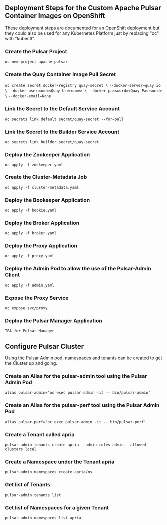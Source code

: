 ## Deployment Steps for the Custom Apache Pulsar Container Images on OpenShift
These deployment steps are documented for an OpenShift deployment but they could also be used for any Kubernetes Platform just by replacing "oc" with "kubectl".

### Create the Pulsar Project
`oc new-project apache-pulsar`

### Create the Quay Container Image Pull Secret
`oc create secret docker-registry quay-secret \`
    `--docker-server=quay.io \`
    `--docker-username=<Quay Username> \`
    `--docker-password=<Quay Password> \`
    `--docker-email=None`

### Link the Secret to the Default Service Account
`oc secrets link default secret/quay-secret --for=pull`

### Link the Secret to the Builder Service Account
`oc secrets link builder secret/quay-secret`

### Deploy the Zookeeper Application
`oc apply -f zookeeper.yaml`

### Create the Cluster-Metadata Job
`oc apply -f cluster-metadata.yaml`

### Deploy the Bookeeper Application
`oc apply -f bookie.yaml`

### Deploy the Broker Application
`oc apply -f broker.yaml`

### Deploy the Proxy Application
`oc apply -f proxy.yaml`

### Deploy the Admin Pod to allow the use of the Pulsar-Admin Client
`oc apply -f admin.yaml`

### Expose the Proxy Service
`oc expose svc/proxy`

### Deploy the Pulsar Manager Application
`TBA for Pulsar Manager`

## Configure Pulsar Cluster
Using the Pulsar Admin pod, namespaces and tenants can be created to get the Cluster up and going.

### Create an Alias for the pulsar-admin tool using the Pulsar Admin Pod
`alias pulsar-admin='oc exec pulsar-admin -it -- bin/pulsar-admin'`

### Create an Alias for the pulsar-perf tool using the Pulsar Admin Pod
`alias pulsar-perf='oc exec pulsar-admin -it -- bin/pulsar-perf'`

### Create a Tenant called apria
`pulsar-admin tenants create apria --admin-roles admin --allowed-clusters local`

### Create a Namespace under the Tenant apria
`pulsar-admin namespaces create apria/ns`

### Get list of Tenants
`pulsar-admin tenants list`

### Get list of Namespaces for a given Tenant
`pulsar-admin namespaces list apria`

